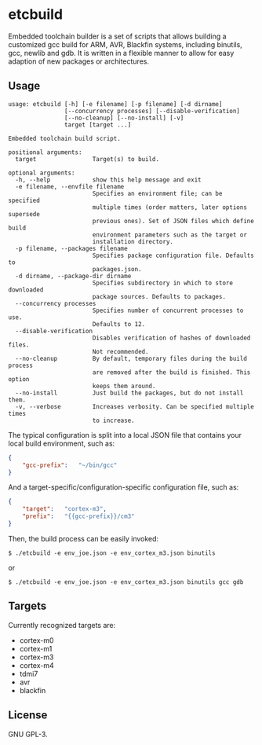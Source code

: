 # etcbuild
Embedded toolchain builder is a set of scripts that allows building a
customized gcc build for ARM, AVR, Blackfin systems, including binutils, gcc,
newlib and gdb. It is written in a flexible manner to allow for easy adaption
of new packages or architectures.

## Usage
```
usage: etcbuild [-h] [-e filename] [-p filename] [-d dirname]
                [--concurrency processes] [--disable-verification]
                [--no-cleanup] [--no-install] [-v]
                target [target ...]

Embedded toolchain build script.

positional arguments:
  target                Target(s) to build.

optional arguments:
  -h, --help            show this help message and exit
  -e filename, --envfile filename
                        Specifies an environment file; can be specified
                        multiple times (order matters, later options supersede
                        previous ones). Set of JSON files which define build
                        environment parameters such as the target or
                        installation directory.
  -p filename, --packages filename
                        Specifies package configuration file. Defaults to
                        packages.json.
  -d dirname, --package-dir dirname
                        Specifies subdirectory in which to store downloaded
                        package sources. Defaults to packages.
  --concurrency processes
                        Specifies number of concurrent processes to use.
                        Defaults to 12.
  --disable-verification
                        Disables verification of hashes of downloaded files.
                        Not recommended.
  --no-cleanup          By default, temporary files during the build process
                        are removed after the build is finished. This option
                        keeps them around.
  --no-install          Just build the packages, but do not install them.
  -v, --verbose         Increases verbosity. Can be specified multiple times
                        to increase.
```

The typical configuration is split into a local JSON file that contains your
local build environment, such as:

```json
{
	"gcc-prefix":	"~/bin/gcc"
}
```

And a target-specific/configuration-specific configuration file, such as:

```json
{
	"target":	"cortex-m3",
	"prefix":	"{{gcc-prefix}}/cm3"
}
```

Then, the build process can be easily invoked:

```
$ ./etcbuild -e env_joe.json -e env_cortex_m3.json binutils
```

or

```
$ ./etcbuild -e env_joe.json -e env_cortex_m3.json binutils gcc gdb
```

## Targets
Currently recognized targets are:
  * cortex-m0
  * cortex-m1
  * cortex-m3
  * cortex-m4
  * tdmi7
  * avr
  * blackfin

## License
GNU GPL-3.
